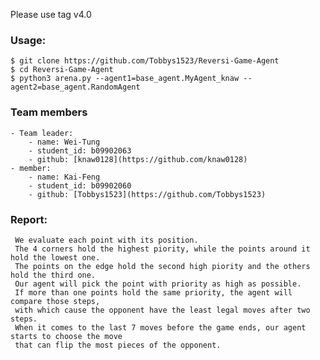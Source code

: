 Please use tag v4.0

### Usage:

    $ git clone https://github.com/Tobbys1523/Reversi-Game-Agent
    $ cd Reversi-Game-Agent
    $ python3 arena.py --agent1=base_agent.MyAgent_knaw --agent2=base_agent.RandomAgent

### Team members
    - Team leader:
        - name: Wei-Tung
        - student_id: b09902063
        - github: [knaw0128](https://github.com/knaw0128)
    - member:
        - name: Kai-Feng
        - student_id: b09902060	
        - github: [Tobbys1523](https://github.com/Tobbys1523)

### Report:
     We evaluate each point with its position.
     The 4 corners hold the highest piority, while the points around it hold the lowest one.
     The points on the edge hold the second high piority and the others hold the third one.
     Our agent will pick the point with priority as high as possible.
     If more than one points hold the same priority, the agent will compare those steps,
     with which cause the opponent have the least legal moves after two steps.
     When it comes to the last 7 moves before the game ends, our agent starts to choose the move
     that can flip the most pieces of the opponent.
